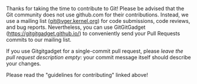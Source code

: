 Thanks for taking the time to contribute to Git! Please be advised that the
Git community does not use github.com for their contributions. Instead, we use
a mailing list (git@vger.kernel.org) for code submissions, code reviews, and
bug reports. Nevertheless, you can use GitGitGadget (https://gitgitgadget.github.io/)
to conveniently send your Pull Requests commits to our mailing list.

If you use Gitgitgadget for a single-commit pull request, please *leave the pull
request description empty*: your commit message itself should describe your
changes.

Please read the "guidelines for contributing" linked above!
